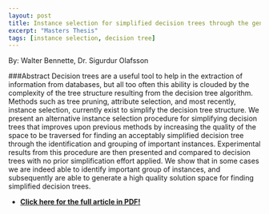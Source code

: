 ```yaml
---
layout: post
title: Instance selection for simplified decision trees through the geneneration and selection of instance candidate subsets
excerpt: "Masters Thesis"
tags: [instance selection, decision tree]
---
```

By: Walter Bennette, Dr. Sigurdur Olafsson

###Abstract
Decision trees are a useful tool to help in the extraction of information from 
databases, but all too often this ability is clouded by the complexity of the tree structure 
resulting from the decision tree algorithm. Methods such as tree pruning, attribute selection, 
and most recently, instance selection, currently exist to simplify the decision tree structure. 
We present an alternative instance selection procedure for simplifying decision trees that 
improves upon previous methods by increasing the quality of the space to be traversed for 
finding an acceptably simplified decision tree through the identification and grouping of 
important instances. Experimental results from this procedure are then presented and 
compared to decision trees with no prior simplification effort applied. We show that in some 
cases we are indeed able to identify important group of instances, and subsequently are able 
to generate a high quality solution space for finding simplified decision trees. 




* **[Click here for the full article in PDF!](http://lib.dr.iastate.edu/cgi/viewcontent.cgi?article=3100&context=etd)**